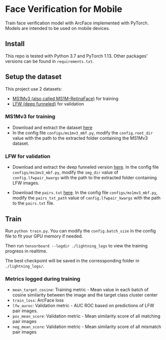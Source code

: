 # Face Verification for Mobile
Train face verification model with ArcFace implemented with PyTorch. Models are intended to be used on mobile devices.

## Install

This repo is tested with Python 3.7 and PyTorch 1.13. Other packages' versions can be found in `requirements.txt`.

## Setup the dataset
This project use 2 datasets:
- [MS1Mv3 (also called MS1M-RetinaFace)](https://github.com/deepinsight/insightface/tree/master/recognition/_datasets_#ms1m-retinaface) for training
- [LFW (deep funneled)](http://vis-www.cs.umass.edu/lfw/) for validation

### MS1Mv3 for training
- Download and extract the dataset [here](https://drive.google.com/file/d/1JgmzL9OLTqDAZE86pBgETtSQL4USKTFy/view)
- In the config file `configs/ms1mv3_mbf.py`, modify the `config.root_dir` value with the path to the extracted folder containing the MS1Mv3 dataset.

### LFW for validation
- Download and extract the deep funneled version [here](http://vis-www.cs.umass.edu/lfw/lfw-deepfunneled.tgz). In the config file `configs/ms1mv3_mbf.py`, modify the `img_dir` value of `config.lfwpair_kwargs` with the path to the extracted folder containing LFW images.

- Download the `pairs.txt` [here](http://vis-www.cs.umass.edu/lfw/pairs.txt). In the config file `configs/ms1mv3_mbf.py`, modify the `pairs_txt_path` value of `config.lfwpair_kwargs` with the path to the `pairs.txt` file.

## Train
Run `python train.py`. You can modify the `config.batch_size` in the config file to fit your GPU memory if needed.

Then run `tensorboard --logdir ./lightning_logs` to view the training progress in realtime.

The best checkpoint will be saved in the corressponding folder in `./lightning_logs/`.
### Metrics logged during training
- `mean_target_cosine`: Training metric - Mean value in each batch of cosine similarity between the image and the target class cluster center
- `train_loss`: ArcFace loss
- `lfw_auroc`: Validation metric - AUC ROC based on predictions of LFW pair images.
- `pos_mean_score`: Validation metric - Mean similarity score of all matching pair images
- `neg_mean_score`: Validation metric - Mean similarity score of all mismatch pair images
